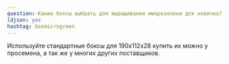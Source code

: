 ```yaml
---
question: Какие боксы выбрать для выращивания микрозелени для новичка?
ldjson: yes 
hashtag: boxmicrogreen
---
```


Используйте стандартные боксы для 190х112х28 купить их можно у просемена, а так же у многих других поставщиков.